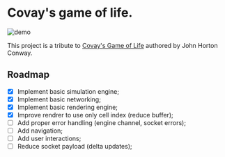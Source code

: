 # Covay's game of life.

![demo](https://github.com/tikhoplav/convay/assets/62797411/a04b2115-a197-44a7-8a0d-61c80be31f82)

This project is a tribute to [Covay's Game of Life](https://en.wikipedia.org/wiki/Conway%27s_Game_of_Life) authored by John Horton Conway.

## Roadmap

- [x] Implement basic simulation engine;
- [x] Implement basic networking;
- [x] Implement basic rendering engine;
- [x] Improve rendrer to use only cell index (reduce buffer);
- [ ] Add proper error handling (engine channel, socket errors);
- [ ] Add navigation;
- [ ] Add user interactions;
- [ ] Reduce socket payload (delta updates);